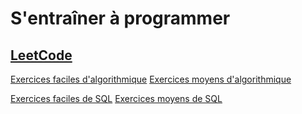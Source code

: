 # S'entraîner à programmer

## [LeetCode](https://leetcode.com)

[Exercices faciles d'algorithmique](https://leetcode.com/problemset/algorithms/?difficulty=Easy)
[Exercices moyens d'algorithmique](https://leetcode.com/problemset/algorithms/?difficulty=Medium)

[Exercices faciles de SQL](https://leetcode.com/problemset/database/?difficulty=Easy)
[Exercices moyens de SQL](https://leetcode.com/problemset/database/?difficulty=Medium)

